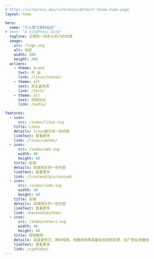 ```yaml
---
# https://vitepress.dev/reference/default-theme-home-page
layout: home

hero:
  name: "个人学习资料站点"
# text: "A VitePress Site"
  tagline: 记录的一些杂七杂八的东西
  image:
    src: /logo.svg
    alt: 张创
    width: 200
    height: 200
  actions:
    - theme: brand
      text: 开 始
      link: /linux/centos/
    - theme: alt
      text: 天王盖地虎
      link: /test/
    - theme: alt
      text: 视频测试
      link: /audio/

features:
  - icon:
      src: /index/linux.svg  
    title: Linux
    details: linux相关的一些内容
    linkText: 查看更多
    link: /linux/centos/
  - icon:
      src: /index/web.svg
      width: 40
      height: 40
    title: 前端
    details: 前端相关的一些内容
    linkText: 查看更多
    link: /frontend/gis/cesium/
  - icon:
      src: /index/code.svg
      width: 40
      height: 40
    title: 后端
    details: 后端相关的一些内容
    linkText: 查看更多
    link: /backend/python/
  - icon: 
      src: /index/others.svg
      width: 40
      height: 40
    title: 视频解析
    details: 涵盖爱奇艺、腾讯视频、优酷视频等海量会员视频资源，去广告在线播放
    linkText: 查看更多
    link: /vipVideo/
---
```


<style>
  :root {
  --vp-home-hero-name-color: transparent;
  --vp-home-hero-name-background: -webkit-linear-gradient(120deg, #bd34fe, #41d1ff);
  /* --vp-home-hero-image-background-image: linear-gradient(-45deg, #bd34fe 50%, #47caff 50%);
  --vp-home-hero-image-filter: blur(40px); */
}
.VPNav{
  /*box-shadow:0 1px 4px 0 rgba(32, 33, 36, 0.2);
  position:fixed !important;
   background-color:#fff; */
}
.VPFooter {
    padding: 10px !important;
}
.VPHome{
  padding-bottom: 20px !important;
}
.sidebar .sidebar-links {
  /* 设置侧边栏容器的高度 */
  height: 100%;
  /* 隐藏滚动条 */
  scrollbar-width: none;
  -ms-overflow-style: none;
}

.sidebar .sidebar-links::-webkit-scrollbar {
  display: none;
}
::-webkit-scrollbar {
  display: none;
}

</style>
